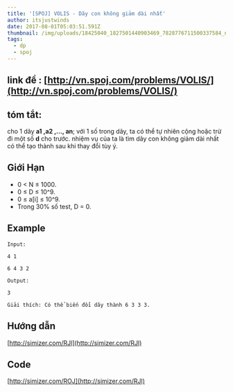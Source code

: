 ```yaml
---
title: '[SPOJ] VOLIS - Dãy con không giảm dài nhất'
author: itsjustwinds
date: 2017-08-01T05:03:51.591Z
thumbnail: /img/uploads/18425040_1827501440903469_7828776711500337584_n.jpg
tags:
  - dp
  - spoj
---
```

## link đề : [http://vn.spoj.com/problems/VOLIS/](http://vn.spoj.com/problems/VOLIS/)

## tóm tắt:

cho 1 dãy **a1 ,a2 ,..., an**; với 1 số trong dãy, ta có thể tự nhiên cộng hoặc trừ đi một số **d** cho trước. nhiệm vụ của ta là tìm dãy con không giảm dài nhất có thể tạo thành sau khi thay đổi tùy ý.


## Giới Hạn
* 0 &lt; N ≤ 1000.
* 0 ≤ D ≤ 10^9.
* 0 ≤ a\[i\] ≤ 10^9.
* Trong 30% số test, D = 0.

## Example

```
Input:

4 1

6 4 3 2

Output:

3

Giải thích: Có thể biến đổi dãy thành 6 3 3 3.
```


## Hướng dẫn

[http://simizer.com/RJl](http://simizer.com/RJl)

## Code

[http://simizer.com/ROJ](http://simizer.com/RJl)









